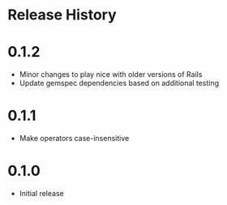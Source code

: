 Release History
===============
# 0.1.2
* Minor changes to play nice with older versions of Rails
* Update gemspec dependencies based on additional testing

# 0.1.1
* Make operators case-insensitive

# 0.1.0
* Initial release
